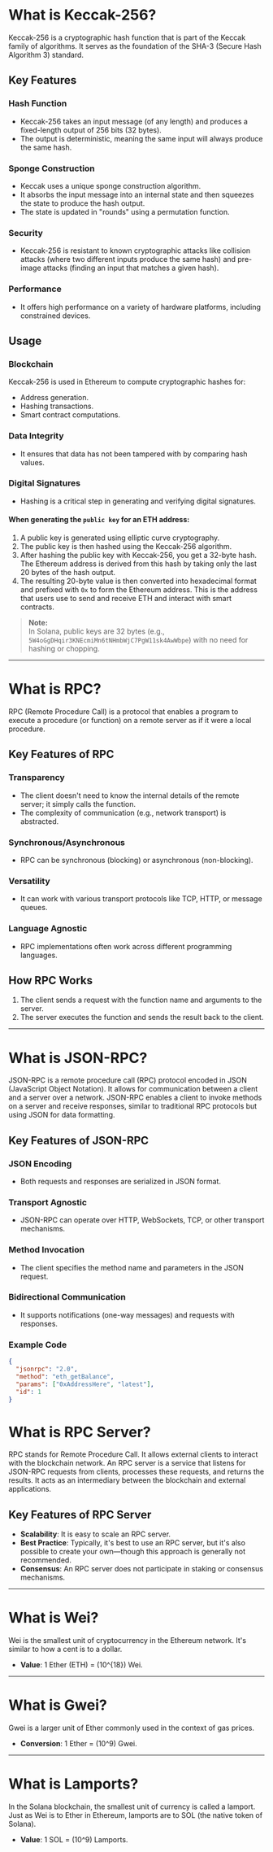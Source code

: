 # What is Keccak-256?

Keccak-256 is a cryptographic hash function that is part of the Keccak family of algorithms. It serves as the foundation of the SHA-3 (Secure Hash Algorithm 3) standard.

## Key Features

### Hash Function
- Keccak-256 takes an input message (of any length) and produces a fixed-length output of 256 bits (32 bytes).
- The output is deterministic, meaning the same input will always produce the same hash.

### Sponge Construction
- Keccak uses a unique sponge construction algorithm.
- It absorbs the input message into an internal state and then squeezes the state to produce the hash output.
- The state is updated in "rounds" using a permutation function.

### Security
- Keccak-256 is resistant to known cryptographic attacks like collision attacks (where two different inputs produce the same hash) and pre-image attacks (finding an input that matches a given hash).

### Performance
- It offers high performance on a variety of hardware platforms, including constrained devices.

## Usage

### Blockchain
Keccak-256 is used in Ethereum to compute cryptographic hashes for:
- Address generation.
- Hashing transactions.
- Smart contract computations.

### Data Integrity
- It ensures that data has not been tampered with by comparing hash values.

### Digital Signatures
- Hashing is a critical step in generating and verifying digital signatures.

#### When generating the `public key` for an ETH address:
1. A public key is generated using elliptic curve cryptography.
2. The public key is then hashed using the Keccak-256 algorithm.
3. After hashing the public key with Keccak-256, you get a 32-byte hash. The Ethereum address is derived from this hash by taking only the last 20 bytes of the hash output.
4. The resulting 20-byte value is then converted into hexadecimal format and prefixed with `0x` to form the Ethereum address. This is the address that users use to send and receive ETH and interact with smart contracts.

> **Note:**  
> In Solana, public keys are 32 bytes (e.g., `5W4oGgDHqir3KNEcmiMn6tNHmbWjC7PgW11sk4AwWbpe`) with no need for hashing or chopping.

---

# What is RPC?

RPC (Remote Procedure Call) is a protocol that enables a program to execute a procedure (or function) on a remote server as if it were a local procedure.

## Key Features of RPC

### Transparency
- The client doesn't need to know the internal details of the remote server; it simply calls the function.
- The complexity of communication (e.g., network transport) is abstracted.

### Synchronous/Asynchronous
- RPC can be synchronous (blocking) or asynchronous (non-blocking).

### Versatility
- It can work with various transport protocols like TCP, HTTP, or message queues.

### Language Agnostic
- RPC implementations often work across different programming languages.

## How RPC Works
1. The client sends a request with the function name and arguments to the server.
2. The server executes the function and sends the result back to the client.

---

# What is JSON-RPC?

JSON-RPC is a remote procedure call (RPC) protocol encoded in JSON (JavaScript Object Notation). It allows for communication between a client and a server over a network. JSON-RPC enables a client to invoke methods on a server and receive responses, similar to traditional RPC protocols but using JSON for data formatting.

## Key Features of JSON-RPC

### JSON Encoding
- Both requests and responses are serialized in JSON format.

### Transport Agnostic
- JSON-RPC can operate over HTTP, WebSockets, TCP, or other transport mechanisms.

### Method Invocation
- The client specifies the method name and parameters in the JSON request.

### Bidirectional Communication
- It supports notifications (one-way messages) and requests with responses.

### Example Code
```json
{
  "jsonrpc": "2.0",
  "method": "eth_getBalance",
  "params": ["0xAddressHere", "latest"],
  "id": 1
}
```

# What is RPC Server?

RPC stands for Remote Procedure Call. It allows external clients to interact with the blockchain network. An RPC server is a service that listens for JSON-RPC requests from clients, processes these requests, and returns the results. It acts as an intermediary between the blockchain and external applications.

## Key Features of RPC Server
- **Scalability**: It is easy to scale an RPC server.
- **Best Practice**: Typically, it's best to use an RPC server, but it's also possible to create your own—though this approach is generally not recommended.
- **Consensus**: An RPC server does not participate in staking or consensus mechanisms.

---

# What is Wei?

Wei is the smallest unit of cryptocurrency in the Ethereum network. It's similar to how a cent is to a dollar. 

- **Value**: 1 Ether (ETH) = \(10^{18}\) Wei.

---

# What is Gwei?

Gwei is a larger unit of Ether commonly used in the context of gas prices.

- **Conversion**: 1 Ether = \(10^9\) Gwei.

---

# What is Lamports?

In the Solana blockchain, the smallest unit of currency is called a lamport. Just as Wei is to Ether in Ethereum, lamports are to SOL (the native token of Solana).

- **Value**: 1 SOL = \(10^9\) Lamports.
